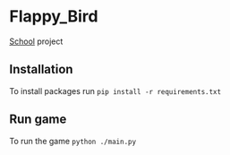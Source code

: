 # Flappy_Bird
[School](https://newtech.edu.pl/krakow/) project 

## Installation
To install packages run `pip install -r requirements.txt`

## Run game
To run the game `python ./main.py`